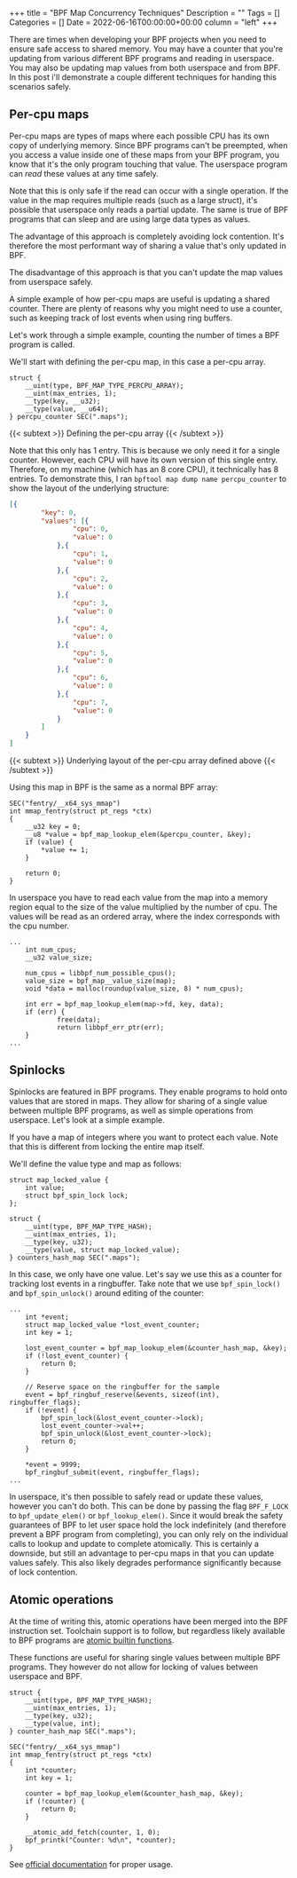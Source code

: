 +++
title = "BPF Map Concurrency Techniques"
Description = ""
Tags = []
Categories = []
Date = 2022-06-16T00:00:00+00:00
column = "left"
+++

There are times when developing your BPF projects when you need to ensure safe access to shared memory. You may have a counter that you're updating from various different BPF programs and reading in userspace. You may also be updating map values from both userspace and from BPF. In this post i'll demonstrate a couple different techniques for handing this scenarios safely. 

## Per-cpu maps

Per-cpu maps are types of maps where each possible CPU has its own copy of underlying memory. Since BPF programs can't be preempted, when you access a value inside one of these maps from your BPF program, you know that it's the only program touching that value. The userspace program can _read_ these values at any time safely. 

Note that this is only safe if the read can occur with a single operation. If the value in the map requires multiple reads (such as a large struct), it's possible that userspace only reads a partial update. The same is true of BPF programs that can sleep and are using large data types as values.

The advantage of this approach is completely avoiding lock contention. It's therefore the most performant way of sharing a value that's only updated in BPF.

The disadvantage of this approach is that you can't update the map values from userspace safely.

A simple example of how per-cpu maps are useful is updating a shared counter. There are plenty of reasons why you might need to use a counter, such as keeping track of lost events when using ring buffers.

Let's work through a simple example, counting the number of times a BPF program is called.

We'll start with defining the per-cpu map, in this case a per-cpu array.

```
struct {
	__uint(type, BPF_MAP_TYPE_PERCPU_ARRAY);
	__uint(max_entries, 1);
	__type(key, __u32);
	__type(value, __u64);
} percpu_counter SEC(".maps");
```
{{< subtext >}}
Defining the per-cpu array
{{< /subtext >}}

Note that this only has 1 entry. This is because we only need it for a single counter. However, each CPU will have its own version of this single entry. Therefore, on my machine (which has an 8 core CPU), it technically has 8 entries. To demonstrate this, I ran `bpftool map dump name percpu_counter` to show the layout of the underlying structure:

```json
[{
        "key": 0,
        "values": [{
                "cpu": 0,
                "value": 0
            },{
                "cpu": 1,
                "value": 0
            },{
                "cpu": 2,
                "value": 0
            },{
                "cpu": 3,
                "value": 0
            },{
                "cpu": 4,
                "value": 0
            },{
                "cpu": 5,
                "value": 0
            },{
                "cpu": 6,
                "value": 0
            },{
                "cpu": 7,
                "value": 0
            }
        ]
    }
]

```
{{< subtext >}}
Underlying layout of the per-cpu array defined above
{{< /subtext >}}

Using this map in BPF is the same as a normal BPF array:

```
SEC("fentry/__x64_sys_mmap")
int mmap_fentry(struct pt_regs *ctx)
{
    __u32 key = 0;
    __u8 *value = bpf_map_lookup_elem(&percpu_counter, &key);
    if (value) {
        *value += 1;
    }

    return 0;
}
```

In userspace you have to read each value from the map into a memory region equal to the size of the value multiplied by the number of cpu. The values will be read as an ordered array, where the index corresponds with the cpu number.

```
...
    int num_cpus;
    __u32 value_size;

    num_cpus = libbpf_num_possible_cpus();
    value_size = bpf_map__value_size(map);
    void *data = malloc(roundup(value_size, 8) * num_cpus);

    int err = bpf_map_lookup_elem(map->fd, key, data);
    if (err) {
            free(data);
            return libbpf_err_ptr(err);
    }
...
```

## Spinlocks
 
Spinlocks are featured in BPF programs. They enable programs to hold onto values that are stored in maps. They allow for sharing of a single value between multiple BPF programs, as well as simple operations from userspace. Let's look at a simple example.

If you have a map of integers where you want to protect each value. Note that this is different from locking the entire map itself.

We'll define the value type and map as follows:

```
struct map_locked_value {
    int value;
    struct bpf_spin_lock lock;
};

struct {
	__uint(type, BPF_MAP_TYPE_HASH);
	__uint(max_entries, 1);
	__type(key, u32);
	__type(value, struct map_locked_value);
} counters_hash_map SEC(".maps");
```

In this case, we only have one value. Let's say we use this as a counter for tracking lost events in a ringbuffer. Take note that we use `bpf_spin_lock()` and `bpf_spin_unlock()` around editing of the counter:

```
...
    int *event;
    struct map_locked_value *lost_event_counter;
    int key = 1;

    lost_event_counter = bpf_map_lookup_elem(&counter_hash_map, &key);
    if (!lost_event_counter) {
        return 0;
    }

    // Reserve space on the ringbuffer for the sample
    event = bpf_ringbuf_reserve(&events, sizeof(int), ringbuffer_flags);
    if (!event) {
        bpf_spin_lock(&lost_event_counter->lock);
        lost_event_counter->val++;
        bpf_spin_unlock(&lost_event_counter->lock);
        return 0;
    }

    *event = 9999;
    bpf_ringbuf_submit(event, ringbuffer_flags);
...
```

In userspace, it's then possible to safely read or update these values, however you can't do both. This can be done by passing the flag `BPF_F_LOCK` to `bpf_update_elem()` or `bpf_lookup_elem()`. Since it would break the safety guarantees of BPF to let user space hold the lock indefinitely (and therefore prevent a BPF program from completing), you can only rely on the individual calls to lookup and update to complete atomically. This is certainly a downside, but still an advantage to per-cpu maps in that you can update values safely. This also likely degrades performance significantly because of lock contention.

## Atomic operations

At the time of writing this, atomic operations have been merged into the BPF instruction set. Toolchain support is to follow, but regardless likely available to BPF programs are [atomic builtin functions](https://llvm.org/docs/Atomics.html#libcalls-atomic).

These functions are useful for sharing single values between multiple BPF programs. They however do not allow for locking of values between userspace and BPF.

```
struct {
	__uint(type, BPF_MAP_TYPE_HASH);
	__uint(max_entries, 1);
	__type(key, u32);
	__type(value, int);
} counter_hash_map SEC(".maps");

SEC("fentry/__x64_sys_mmap")
int mmap_fentry(struct pt_regs *ctx)
{
    int *counter;
    int key = 1;

    counter = bpf_map_lookup_elem(&counter_hash_map, &key);
    if (!counter) {
        return 0;
    }

    __atomic_add_fetch(counter, 1, 0);
    bpf_printk("Counter: %d\n", *counter);
}
```

See [official documentation](https://llvm.org/docs/Atomics.html) for proper usage.
